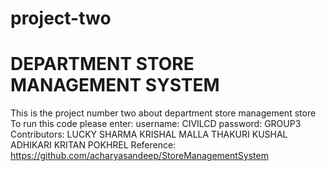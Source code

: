 # project-two
# DEPARTMENT STORE MANAGEMENT SYSTEM
This is the project number two about department store management store
To run this code please enter:
  username: CIVILCD
  password: GROUP3
Contributors:
  LUCKY SHARMA
  KRISHAL MALLA THAKURI
  KUSHAL ADHIKARI 
  KRITAN POKHREL
Reference: https://github.com/acharyasandeep/StoreManagementSystem
